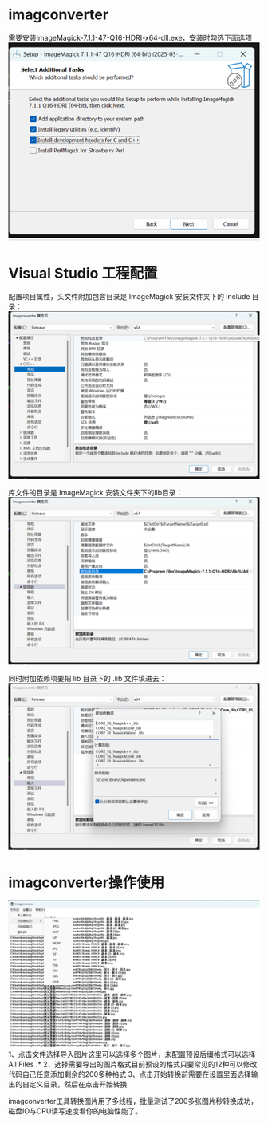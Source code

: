 # imagconverter
需要安装ImageMagick-7.1.1-47-Q16-HDRI-x64-dll.exe，安装时勾选下面选项
![image](https://github.com/kankangtion/imagconverter/blob/master/images/1745743731015.png)

# Visual Studio 工程配置
配置项目属性，头文件附加包含目录是 ImageMagick 安装文件夹下的 include 目录：
![image](https://github.com/kankangtion/imagconverter/blob/master/images/1745743846553.jpg)

库文件的目录是 ImageMagick 安装文件夹下的lib目录：
![image](https://github.com/kankangtion/imagconverter/blob/master/images/1745743914329.jpg)

同时附加依赖项要把 lib 目录下的 .lib 文件填进去：
![image](https://github.com/kankangtion/imagconverter/blob/master/images/1745743949460.jpg)


# imagconverter操作使用
![image](https://github.com/kankangtion/imagconverter/blob/master/images/1745744015093.jpg)
1、点击文件选择导入图片这里可以选择多个图片，未配置预设后缀格式可以选择All Files .*
2、选择需要导出的图片格式目前预设的格式只要常见的12种可以修改代码自己任意添加剩余的200多种格式
3、点击开始转换前需要在设置里面选择输出的自定义目录，然后在点击开始转换

imagconverter工具转换图片用了多线程，批量测试了200多张图片秒转换成功，磁盘IO与CPU读写速度看你的电脑性能了。
